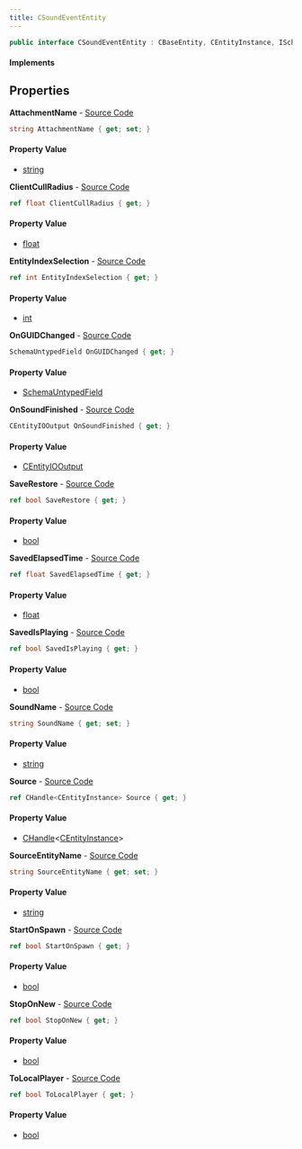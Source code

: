 ```yaml
---
title: CSoundEventEntity
---
```


```csharp
public interface CSoundEventEntity : CBaseEntity, CEntityInstance, ISchemaClass<CEntityInstance>, ISchemaClass<CBaseEntity>, ISchemaClass<CSoundEventEntity>, ISchemaField, ISchemaClass, INativeHandle
```

#### Implements

## Properties

**AttachmentName** - [Source Code](https://github.com/swiftly-solution/swiftlys2/blob/main/managed/src/SwiftlyS2.Generated/Schemas/Interfaces/CSoundEventEntity.cs#L30)

```csharp
string AttachmentName { get; set; }
```

#### Property Value

- [string](https://learn.microsoft.com/dotnet/api/system.string)

**ClientCullRadius** - [Source Code](https://github.com/swiftly-solution/swiftlys2/blob/main/managed/src/SwiftlyS2.Generated/Schemas/Interfaces/CSoundEventEntity.cs#L37)

```csharp
ref float ClientCullRadius { get; }
```

#### Property Value

- [float](https://learn.microsoft.com/dotnet/api/system.single)

**EntityIndexSelection** - [Source Code](https://github.com/swiftly-solution/swiftlys2/blob/main/managed/src/SwiftlyS2.Generated/Schemas/Interfaces/CSoundEventEntity.cs#L43)

```csharp
ref int EntityIndexSelection { get; }
```

#### Property Value

- [int](https://learn.microsoft.com/dotnet/api/system.int32)

**OnGUIDChanged** - [Source Code](https://github.com/swiftly-solution/swiftlys2/blob/main/managed/src/SwiftlyS2.Generated/Schemas/Interfaces/CSoundEventEntity.cs#L33)

```csharp
SchemaUntypedField OnGUIDChanged { get; }
```

#### Property Value

- [SchemaUntypedField](/docs/api/shared/schemas/schemauntypedfield)

**OnSoundFinished** - [Source Code](https://github.com/swiftly-solution/swiftlys2/blob/main/managed/src/SwiftlyS2.Generated/Schemas/Interfaces/CSoundEventEntity.cs#L35)

```csharp
CEntityIOOutput OnSoundFinished { get; }
```

#### Property Value

- [CEntityIOOutput](/docs/api/shared/schemadefinitions/centityiooutput)

**SaveRestore** - [Source Code](https://github.com/swiftly-solution/swiftlys2/blob/main/managed/src/SwiftlyS2.Generated/Schemas/Interfaces/CSoundEventEntity.cs#L22)

```csharp
ref bool SaveRestore { get; }
```

#### Property Value

- [bool](https://learn.microsoft.com/dotnet/api/system.boolean)

**SavedElapsedTime** - [Source Code](https://github.com/swiftly-solution/swiftlys2/blob/main/managed/src/SwiftlyS2.Generated/Schemas/Interfaces/CSoundEventEntity.cs#L26)

```csharp
ref float SavedElapsedTime { get; }
```

#### Property Value

- [float](https://learn.microsoft.com/dotnet/api/system.single)

**SavedIsPlaying** - [Source Code](https://github.com/swiftly-solution/swiftlys2/blob/main/managed/src/SwiftlyS2.Generated/Schemas/Interfaces/CSoundEventEntity.cs#L24)

```csharp
ref bool SavedIsPlaying { get; }
```

#### Property Value

- [bool](https://learn.microsoft.com/dotnet/api/system.boolean)

**SoundName** - [Source Code](https://github.com/swiftly-solution/swiftlys2/blob/main/managed/src/SwiftlyS2.Generated/Schemas/Interfaces/CSoundEventEntity.cs#L39)

```csharp
string SoundName { get; set; }
```

#### Property Value

- [string](https://learn.microsoft.com/dotnet/api/system.string)

**Source** - [Source Code](https://github.com/swiftly-solution/swiftlys2/blob/main/managed/src/SwiftlyS2.Generated/Schemas/Interfaces/CSoundEventEntity.cs#L41)

```csharp
ref CHandle<CEntityInstance> Source { get; }
```

#### Property Value

- [CHandle](/docs/api/shared/natives/chandle-1)<[CEntityInstance](/docs/api/shared/schemadefinitions/centityinstance)>

**SourceEntityName** - [Source Code](https://github.com/swiftly-solution/swiftlys2/blob/main/managed/src/SwiftlyS2.Generated/Schemas/Interfaces/CSoundEventEntity.cs#L28)

```csharp
string SourceEntityName { get; set; }
```

#### Property Value

- [string](https://learn.microsoft.com/dotnet/api/system.string)

**StartOnSpawn** - [Source Code](https://github.com/swiftly-solution/swiftlys2/blob/main/managed/src/SwiftlyS2.Generated/Schemas/Interfaces/CSoundEventEntity.cs#L16)

```csharp
ref bool StartOnSpawn { get; }
```

#### Property Value

- [bool](https://learn.microsoft.com/dotnet/api/system.boolean)

**StopOnNew** - [Source Code](https://github.com/swiftly-solution/swiftlys2/blob/main/managed/src/SwiftlyS2.Generated/Schemas/Interfaces/CSoundEventEntity.cs#L20)

```csharp
ref bool StopOnNew { get; }
```

#### Property Value

- [bool](https://learn.microsoft.com/dotnet/api/system.boolean)

**ToLocalPlayer** - [Source Code](https://github.com/swiftly-solution/swiftlys2/blob/main/managed/src/SwiftlyS2.Generated/Schemas/Interfaces/CSoundEventEntity.cs#L18)

```csharp
ref bool ToLocalPlayer { get; }
```

#### Property Value

- [bool](https://learn.microsoft.com/dotnet/api/system.boolean)

